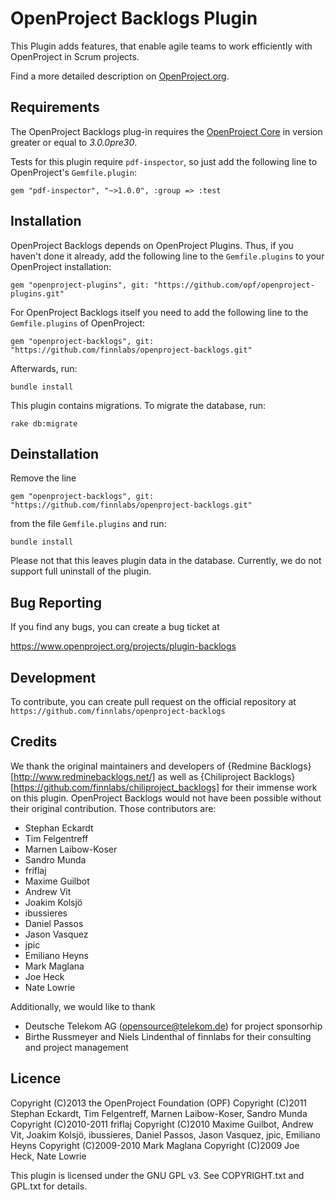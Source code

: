 OpenProject Backlogs Plugin
===========================

This Plugin adds features, that enable agile teams to work efficiently with
OpenProject in Scrum projects.

Find a more detailed description on [OpenProject.org](https://www.openproject.org/projects/openproject/wiki/Agile_teams).


Requirements
------------

The OpenProject Backlogs plug-in requires the [OpenProject Core](https://github.com/opf/openproject/) in
version greater or equal to *3.0.0pre30*.

Tests for this plugin require `pdf-inspector`, so just add the following line to
OpenProject's `Gemfile.plugin`:

`gem "pdf-inspector", "~>1.0.0", :group => :test`


Installation
------------

OpenProject Backlogs depends on OpenProject Plugins. Thus, if you haven't done
it already, add the following line to the `Gemfile.plugins` to your OpenProject installation:

`gem "openproject-plugins", git: "https://github.com/opf/openproject-plugins.git"`

For OpenProject Backlogs itself you need to add the following line to the
`Gemfile.plugins` of OpenProject:

`gem "openproject-backlogs", git: "https://github.com/finnlabs/openproject-backlogs.git"`

Afterwards, run:

`bundle install`

This plugin contains migrations. To migrate the database, run:

`rake db:migrate`


Deinstallation
--------------

Remove the line

`gem "openproject-backlogs", git: "https://github.com/finnlabs/openproject-backlogs.git"`

from the file `Gemfile.plugins` and run:

`bundle install`

Please not that this leaves plugin data in the database. Currently, we do not
support full uninstall of the plugin.


Bug Reporting
-------------

If you find any bugs, you can create a bug ticket at

https://www.openproject.org/projects/plugin-backlogs


Development
-----------

To contribute, you can create pull request on the official repository at
`https://github.com/finnlabs/openproject-backlogs`


Credits
-------

We thank the original maintainers and developers of {Redmine
Backlogs}[http://www.redminebacklogs.net/] as well as
{Chiliproject Backlogs}[https://github.com/finnlabs/chiliproject_backlogs] for
their immense work on this plugin. OpenProject Backlogs would not have been
possible without their original contribution. Those contributors are:

* Stephan Eckardt
* Tim Felgentreff
* Marnen Laibow-Koser
* Sandro Munda
* friflaj
* Maxime Guilbot
* Andrew Vit
* Joakim Kolsjö
* ibussieres
* Daniel Passos
* Jason Vasquez
* jpic
* Emiliano Heyns
* Mark Maglana
* Joe Heck
* Nate Lowrie

Additionally, we would like to thank

* Deutsche Telekom AG (opensource@telekom.de) for project sponsorhip
* Birthe Russmeyer and Niels Lindenthal of finnlabs for their consulting and
  project management

Licence
-------

Copyright (C)2013 the OpenProject Foundation (OPF)
Copyright (C)2011 Stephan Eckardt, Tim Felgentreff, Marnen Laibow-Koser, Sandro Munda
Copyright (C)2010-2011 friflaj
Copyright (C)2010 Maxime Guilbot, Andrew Vit, Joakim Kolsjö, ibussieres, Daniel Passos, Jason Vasquez, jpic, Emiliano Heyns
Copyright (C)2009-2010 Mark Maglana
Copyright (C)2009 Joe Heck, Nate Lowrie

This plugin is licensed under the GNU GPL v3. See COPYRIGHT.txt and GPL.txt for details.
